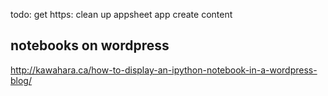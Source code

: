 todo:
get https:
clean up appsheet app
create content

## notebooks on wordpress
http://kawahara.ca/how-to-display-an-ipython-notebook-in-a-wordpress-blog/

